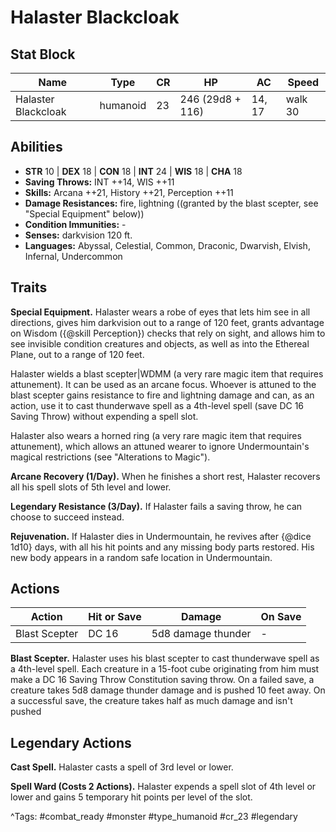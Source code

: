 # Halaster Blackcloak

## Stat Block

| Name | Type | CR | HP | AC | Speed |
|------|------|----|----|----|-------|
| Halaster Blackcloak | humanoid | 23 | 246 (29d8 + 116) | 14, 17 | walk 30 |

## Abilities

- **STR** 10 | **DEX** 18 | **CON** 18 | **INT** 24 | **WIS** 18 | **CHA** 18
- **Saving Throws:** INT ++14, WIS ++11  
- **Skills:** Arcana ++21, History ++21, Perception ++11  
- **Damage Resistances:** fire, lightning ((granted by the blast scepter, see "Special Equipment" below))  
- **Condition Immunities:** -  
- **Senses:** darkvision 120 ft.  
- **Languages:** Abyssal, Celestial, Common, Draconic, Dwarvish, Elvish, Infernal, Undercommon

## Traits

**Special Equipment.** Halaster wears a robe of eyes that lets him see in all directions, gives him darkvision out to a range of 120 feet, grants advantage on Wisdom ({@skill Perception}) checks that rely on sight, and allows him to see invisible condition creatures and objects, as well as into the Ethereal Plane, out to a range of 120 feet.

Halaster wields a blast scepter|WDMM (a very rare magic item that requires attunement). It can be used as an arcane focus. Whoever is attuned to the blast scepter gains resistance to fire and lightning damage and can, as an action, use it to cast thunderwave spell as a 4th-level spell (save DC 16 Saving Throw) without expending a spell slot.

Halaster also wears a horned ring (a very rare magic item that requires attunement), which allows an attuned wearer to ignore Undermountain's magical restrictions (see "Alterations to Magic").

**Arcane Recovery (1/Day).** When he finishes a short rest, Halaster recovers all his spell slots of 5th level and lower.

**Legendary Resistance (3/Day).** If Halaster fails a saving throw, he can choose to succeed instead.

**Rejuvenation.** If Halaster dies in Undermountain, he revives after {@dice 1d10} days, with all his hit points and any missing body parts restored. His new body appears in a random safe location in Undermountain.


## Actions

| Action | Hit or Save | Damage | On Save |
|--------|--------------|--------|----------|
| Blast Scepter | DC 16 | 5d8 damage thunder | - |

**Blast Scepter.** Halaster uses his blast scepter to cast thunderwave spell as a 4th-level spell. Each creature in a 15-foot cube originating from him must make a DC 16 Saving Throw Constitution saving throw. On a failed save, a creature takes 5d8 damage thunder damage and is pushed 10 feet away. On a successful save, the creature takes half as much damage and isn't pushed

## Legendary Actions

**Cast Spell.** Halaster casts a spell of 3rd level or lower.

**Spell Ward (Costs 2 Actions).** Halaster expends a spell slot of 4th level or lower and gains 5 temporary hit points per level of the slot.



^Tags: #combat_ready #monster #type_humanoid #cr_23 #legendary